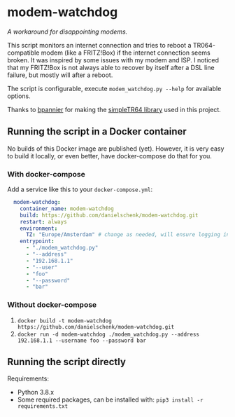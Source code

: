 modem-watchdog
==============
_A workaround for disappointing modems._

This script monitors an internet connection and tries to reboot a TR064-compatible modem
(like a FRITZ!Box) if the internet connection seems broken. It was inspired by some issues with my modem and ISP.
I noticed that my FRITZ!Box is not always able to recover by itself after a DSL line failure, but mostly will after a
reboot.

The script is configurable, execute `modem_watchdog.py --help` for available options.

Thanks to [bpannier](https://github.com/bpannier) for making the
[simpleTR64 library](https://github.com/bpannier/simpletr64) used in this project.

## Running the script in a Docker container
No builds of this Docker image are published (yet). However, it is very easy to build it locally,
or even better, have docker-compose do that for you.

### With docker-compose
Add a service like this to your `docker-compose.yml`:
```yml
  modem-watchdog:
    container_name: modem-watchdog
    build: https://github.com/danielschenk/modem-watchdog.git
    restart: always
    environment:
      TZ: "Europe/Amsterdam" # change as needed, will ensure logging in local time
    entrypoint:
      - "./modem_watchdog.py"
      - "--address"
      - "192.168.1.1"
      - "--user"
      - "foo"
      - "--password"
      - "bar"
```

### Without docker-compose
1. `docker build -t modem-watchdog https://github.com/danielschenk/modem-watchdog.git`
2. `docker run -d modem-watchdog ./modem_watchdog.py --address 192.168.1.1 --username foo --password bar`

## Running the script directly
Requirements:
- Python 3.8.x
- Some required packages, can be installed with: `pip3 install -r requirements.txt`
